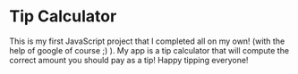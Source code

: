 # Tip Calculator

This is my first JavaScript project that I completed all on my own! (with the help of google of course ;) ).
My app is a tip calculator that will compute the correct amount you should pay as a tip!
Happy tipping everyone!
